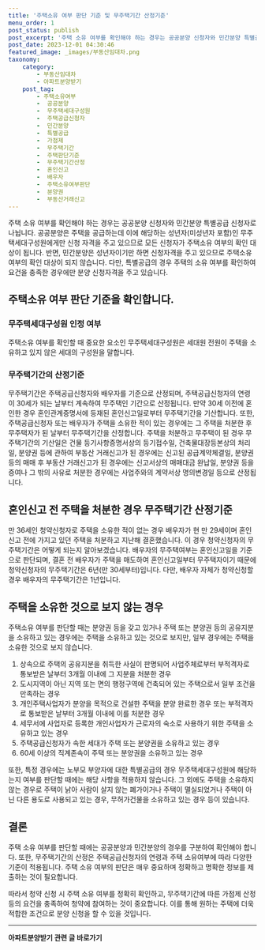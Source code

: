 ```yaml
---
title: '주택소유 여부 판단 기준 및 무주택기간 산정기준'
menu_order: 1
post_status: publish
post_excerpt: '주택 소유 여부를 확인해야 하는 경우는 공공분양 신청자와 민간분양 특별공급 신청자로 나뉩니다. 공공분양은 주택을 공급하는데 이에 해당하는 성년자 미성년자 포함 인 무주택세대구성원에게만 신청 자격을 주고 있으므로 모든 신청자가 주택소유 여부의 확인 대상이 됩니다. 반면, 민간분양은 성년자이기만 하면 신청자격을 주고 있으므로 주택소유 여부의 확인 대상이 되지 않습니다. 다만, 특별공급의 경우 주택의 소유 여부를 확인하여 요건을 충족한 경우에만 분양 신청자격을 주고 있습니다.'
post_date: 2023-12-01 04:30:46
featured_image: _images/부동산임대차.png
taxonomy:
    category:
        - 부동산임대차
        - 아파트분양받기
    post_tag:
        - 주택소유여부
        -  공공분양
        -  무주택세대구성원
        -  주택공급신청자
        -  민간분양
        -  특별공급
        -  가점제
        -  무주택기간
        -  주택판단기준
        -  무주택기간산정
        -  혼인신고
        -  배우자
        -  주택소유여부판단
        -  분양권
        -  부동산거래신고
---
```



주택 소유 여부를 확인해야 하는 경우는 공공분양 신청자와 민간분양 특별공급 신청자로 나뉩니다. 공공분양은 주택을 공급하는데 이에 해당하는 성년자(미성년자 포함)인 무주택세대구성원에게만 신청 자격을 주고 있으므로 모든 신청자가 주택소유 여부의 확인 대상이 됩니다. 반면, 민간분양은 성년자이기만 하면 신청자격을 주고 있으므로 주택소유 여부의 확인 대상이 되지 않습니다. 다만, 특별공급의 경우 주택의 소유 여부를 확인하여 요건을 충족한 경우에만 분양 신청자격을 주고 있습니다.

## 주택소유 여부 판단 기준을 확인합니다.

### 무주택세대구성원 인정 여부
주택소유 여부를 확인할 때 중요한 요소인 무주택세대구성원은 세대원 전원이 주택을 소유하고 있지 않은 세대의 구성원을 말합니다.

### 무주택기간의 산정기준
무주택기간은 주택공급신청자와 배우자를 기준으로 산정되며, 주택공급신청자의 연령이 30세가 되는 날부터 계속하여 무주택인 기간으로 산정됩니다. 만약 30세 이전에 혼인한 경우 혼인관계증명서에 등재된 혼인신고일로부터 무주택기간을 기산합니다. 또한, 주택공급신청자 또는 배우자가 주택을 소유한 적이 있는 경우에는 그 주택을 처분한 후 무주택자가 된 날부터 무주택기간을 산정합니다. 주택을 처분하고 무주택이 된 경우 무주택기간의 기산일은 건물 등기사항증명서상의 등기접수일, 건축물대장등본상의 처리일, 분양권 등에 관하여 부동산 거래신고가 된 경우에는 신고된 공급계약체결일, 분양권 등의 매매 후 부동산 거래신고가 된 경우에는 신고서상의 매매대금 완납일, 분양권 등을 증여나 그 밖의 사유로 처분한 경우에는 사업주와의 계약서상 명의변경일 등으로 산정됩니다.

## 혼인신고 전 주택을 처분한 경우 무주택기간 산정기준

만 36세인 청약신청자로 주택을 소유한 적이 없는 경우 배우자가 현 만 29세이며 혼인신고 전에 가지고 있던 주택을 처분하고 지난해 결혼했습니다. 이 경우 청약신청자의 무주택기간은 어떻게 되는지 알아보겠습니다. 배우자의 무주택여부는 혼인신고일을 기준으로 판단되며, 결혼 전 배우자가 주택을 매도하여 혼인신고일부터 무주택자이기 때문에 청약신청자의 무주택기간은 6년(만 30세부터)입니다. 다만, 배우자 자체가 청약신청할 경우 배우자의 무주택기간은 1년입니다.

## 주택을 소유한 것으로 보지 않는 경우

주택소유 여부를 판단할 때는 분양권 등을 갖고 있거나 주택 또는 분양권 등의 공유지분을 소유하고 있는 경우에는 주택을 소유하고 있는 것으로 보지만, 일부 경우에는 주택을 소유한 것으로 보지 않습니다.

1. 상속으로 주택의 공유지분을 취득한 사실이 판명되어 사업주체로부터 부적격자로 통보받은 날부터 3개월 이내에 그 지분을 처분한 경우
2. 도시지역이 아닌 지역 또는 면의 행정구역에 건축되어 있는 주택으로서 일부 조건을 만족하는 경우
3. 개인주택사업자가 분양을 목적으로 건설한 주택을 분양 완료한 경우 또는 부적격자로 통보받은 날부터 3개월 이내에 이를 처분한 경우
4. 세무서에 사업자로 등록한 개인사업자가 근로자의 숙소로 사용하기 위한 주택을 소유하고 있는 경우
5. 주택공급신청자가 속한 세대가 주택 또는 분양권을 소유하고 있는 경우
6. 60세 이상의 직계존속이 주택 또는 분양권을 소유하고 있는 경우

또한, 특정 경우에는 노부모 부양자에 대한 특별공급의 경우 무주택세대구성원에 해당하는지 여부를 판단할 때에는 해당 사항을 적용하지 않습니다. 그 외에도 주택을 소유하지 않는 경우로 주택이 낡아 사람이 살지 않는 폐가이거나 주택이 멸실되었거나 주택이 아닌 다른 용도로 사용되고 있는 경우, 무허가건물을 소유하고 있는 경우 등이 있습니다.

## 결론

주택 소유 여부를 판단할 때에는 공공분양과 민간분양의 경우를 구분하여 확인해야 합니다. 또한, 무주택기간의 산정은 주택공급신청자의 연령과 주택 소유여부에 따라 다양한 기준이 적용됩니다. 주택 소유 여부의 판단은 매우 중요하며 정확하고 명확한 정보를 제출하는 것이 필요합니다.

따라서 청약 신청 시 주택 소유 여부를 정확히 확인하고, 무주택기간에 따른 가점제 산정 등의 요건을 충족하여 청약에 참여하는 것이 중요합니다. 이를 통해 원하는 주택에 더욱 적합한 조건으로 분양 신청을 할 수 있을 것입니다.


<!-- wp:separator -->
<hr class="wp-block-separator has-alpha-channel-opacity"/>
<!-- /wp:separator -->

<!-- wp:group {"backgroundColor":"base","layout":{"type":"constrained"}} -->
<div class="wp-block-group has-base-background-color has-background"><!-- wp:paragraph {"align":"center","fontSize":"medium"} -->
<p class="has-text-align-center has-large-font-size"><strong>아파트분양받기 관련 글 바로가기</strong></p>
<!-- /wp:paragraph -->


<!-- wp:latest-posts
{"categories":[{"id":27331,"count":19,"description":"","link":"https://uknowlaw.com/category/%ec%95%84%ed%8c%8c%ed%8a%b8%eb%b6%84%ec%96%91%eb%b0%9b%ea%b8%b0/","name":"아파트분양받기","slug":"아파트분양받기","taxonomy":"category","parent":0,"meta":[],"_links":{"self":[{"href":"https://uknowlaw.com/wp-json/wp/v2/categories/27331"}],"collection":[{"href":"https://uknowlaw.com/wp-json/wp/v2/categories"}],"about":[{"href":"https://uknowlaw.com/wp-json/wp/v2/taxonomies/category"}],"wp:post_type":[{"href":"https://uknowlaw.com/wp-json/wp/v2/posts?categories=27331"}],"curies":[{"name":"wp","href":"https://api.w.org/{rel}","templated":true}]}}],"postsToShow":100,"excerptLength":28,"postLayout":"grid","columns":2,"featuredImageAlign":"left","featuredImageSizeSlug":"large","fontSize":"small"} /--></div>
<!-- /wp:group -->